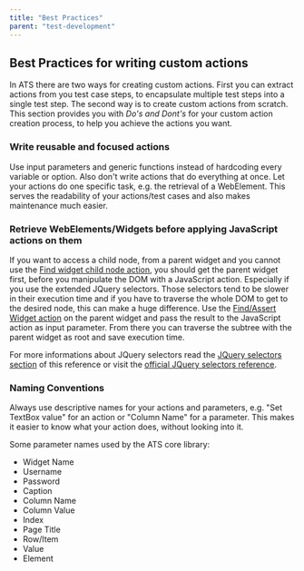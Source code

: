 ```yaml
---
title: "Best Practices"
parent: "test-development"
---
```


## Best Practices for writing custom actions

In ATS there are two ways for creating custom actions. First you can extract actions from you test case steps, to encapsulate multiple test steps into a single test step. The second way is to create custom actions from scratch. This section provides you with *Do's and Dont's* for your custom action creation process, to help you achieve the actions you want.  

### Write reusable and focused actions

Use input parameters and generic functions instead of hardcoding every variable or option. Also don't write actions that do everything at once. Let your actions do one specific task, e.g. the retrieval of a WebElement. This serves the readability of your actions/test cases and also makes maintenance much easier.     

### Retrieve WebElements/Widgets before applying JavaScript actions on them

If you want to access a child node, from a parent widget and you cannot use the [Find widget child node action](rg1-find-widget-child-node), you should get the parent widget first, before you manipulate the DOM with a JavaScript action. Especially if you use the extended JQuery selectors. Those selectors tend to be slower in their execution time and if you have to traverse the whole DOM to get to the desired node, this can make a huge difference. Use the [Find/Assert Widget action](rg1-findassert-widget) on the parent widget and pass the result to the JavaScript action as input parameter. From there you can traverse the subtree with the parent widget as root and save execution time.

For more informations about JQuery selectors read the [JQuery selectors section](selectors#jquery-selectors) of this reference or visit the [official JQuery selectors reference](https://api.jquery.com/category/selectors/).  

### Naming Conventions
Always use descriptive names for your actions and parameters, e.g. "Set TextBox value" for an action or "Column Name" for a parameter. This makes it easier to know what your action does, without looking into it.

Some parameter names used by the ATS core library:

 * Widget Name
 * Username
 * Password
 * Caption
 * Column Name
 * Column Value
 * Index
 * Page Title
 * Row/Item
 * Value
 * Element
